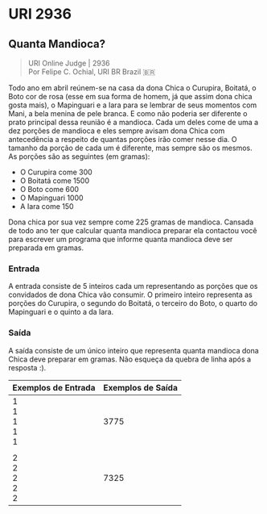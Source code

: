 # URI 2936

## Quanta Mandioca?

>URI Online Judge | 2936  
>Por Felipe C. Ochial, URI BR Brazil :brazil:  

Todo ano em abril reúnem-se na casa da dona Chica o Curupira, Boitatá, o Boto cor de rosa (esse em sua forma de homem, já que assim dona chica gosta mais), o Mapinguari e a Iara para se lembrar de seus momentos com Mani, a bela menina de pele branca. E como não poderia ser diferente o prato principal dessa reunião é a mandioca. Cada um deles come de uma a dez porções de mandioca e eles sempre avisam dona Chica com antecedência a respeito de quantas porções irão comer nesse dia. O tamanho da porção de cada um é diferente, mas sempre são os mesmos. As porções são as seguintes (em gramas):  

- O Curupira come 300  
- O Boitatá come 1500  
- O Boto come 600  
- O Mapinguari 1000  
- A Iara come 150  

Dona chica por sua vez sempre come 225 gramas de mandioca. Cansada de todo ano ter que calcular quanta mandioca preparar ela contactou você para escrever um programa que informe quanta mandioca deve ser preparada em gramas.  

### Entrada

A entrada consiste de 5 inteiros cada um representando as porções que os convidados de dona Chica vão consumir. O primeiro inteiro representa as porções do Curupira, o segundo do Boitatá, o terceiro do Boto, o quarto do Mapinguari e o quinto a da Iara.  

### Saída

A saída consiste de um único inteiro que representa quanta mandioca dona Chica deve preparar em gramas. Não esqueça da quebra de linha após a resposta :).  

| Exemplos de Entrada   | Exemplos de Saída |
| --------------------- | ----------------- |
| 1<br>1<br>1<br>1<br>1 | 3775              |
|                       |                   |
| 2<br>2<br>2<br>2<br>2 | 7325              |
